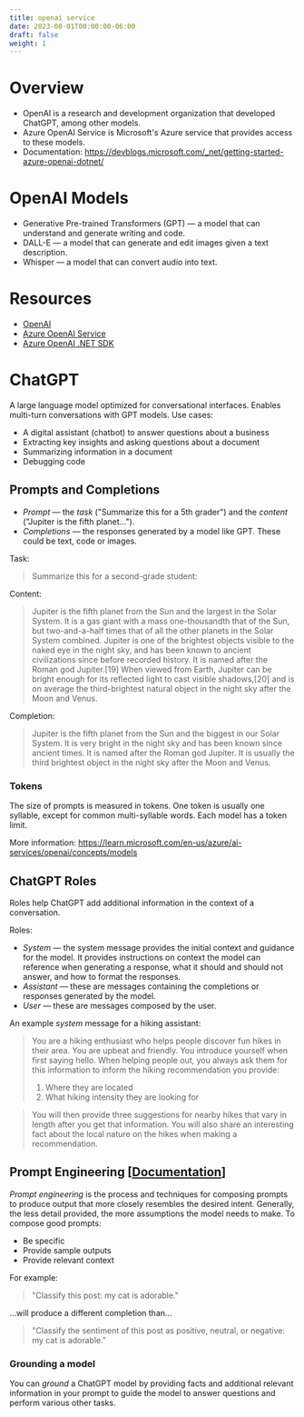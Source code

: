 ```yaml
---
title: openai service
date: 2023-08-01T00:00:00-06:00
draft: false
weight: 1
---
```


# Overview
- OpenAI is a research and development organization that developed ChatGPT, among other models.
- Azure OpenAI Service is Microsoft's Azure service that provides access to these models.
- Documentation: https://devblogs.microsoft.com/_net/getting-started-azure-openai-dotnet/

# OpenAI Models
- Generative Pre-trained Transformers (GPT) — a model that can understand and generate writing and code.
- DALL-E — a model that can generate and edit images given a text description.
- Whisper — a model that can convert audio into text.

# Resources
- [OpenAI](https://platform.openai.com)
- [Azure OpenAI Service](https://learn.microsoft.com/en-us/azure/ai-services/openai/overview)
- [Azure OpenAI .NET SDK](https://www.nuget.org/packages/Azure.AI.OpenAI/)

# ChatGPT
A large language model optimized for conversational interfaces.  Enables multi-turn conversations with GPT models.
Use cases:
- A digital assistant (chatbot) to answer questions about a business
- Extracting key insights and asking questions about a document
- Summarizing information in a document
- Debugging code

## Prompts and Completions
- *Prompt* — the *task* ("Summarize this for a 5th grader") and the *content* ("Jupiter is the fifth planet...").
- *Completions* — the responses generated by a model like GPT.  These could be text, code or images.

Task:  
>Summarize this for a second-grade student:

Content:  
>Jupiter is the fifth planet from the Sun and the largest in the Solar System. It is a gas giant with a mass
one-thousandth that of the Sun, but two-and-a-half times that of all the other planets in the Solar System
combined. Jupiter is one of the brightest objects visible to the naked eye in the night sky, and has been
known to ancient civilizations since before recorded history. It is named after the Roman god Jupiter.[19]
When viewed from Earth, Jupiter can be bright enough for its reflected light to cast visible shadows,[20]
and is on average the third-brightest natural object in the night sky after the Moon and Venus.

Completion:  
>Jupiter is the fifth planet from the Sun and the biggest in our Solar System. It is very bright in the night
sky and has been known since ancient times. It is named after the Roman god Jupiter. It is usually the
third brightest object in the night sky after the Moon and Venus.

### Tokens
The size of prompts is measured in tokens.  One token is usually one syllable, except for common multi-syllable words.  Each model has a token limit.

More information: https://learn.microsoft.com/en-us/azure/ai-services/openai/concepts/models

## ChatGPT Roles
Roles help ChatGPT add additional information in the context of a conversation.

Roles:
- *System* — the system message provides the initial context and guidance for the model.  It provides instructions on context the model can reference when generating a response, what it should and should not answer, and how to format the responses.
- *Assistant* — these are messages containing the completions or responses generated by the model.
- *User* — these are messages composed by the user.

An example *system* message for a hiking assistant:  
>You are a hiking enthusiast who helps people discover fun hikes in their area. You are upbeat and friendly. You introduce yourself when first saying hello. When helping people out, you always ask them for this information to inform the hiking recommendation you provide:
>1. Where they are located
>2. What hiking intensity they are looking for  

>You will then provide three suggestions for nearby hikes that vary in length after you get that information.
>You will also share an interesting fact about the local nature on the hikes when making a recommendation.

## Prompt Engineering [[Documentation](https://learn.microsoft.com/en-us/azure/ai-services/openai/concepts/advanced-prompt-engineering?pivots=programming-language-chat-completions)]  

*Prompt engineering* is the process and techniques for composing prompts to produce output that more closely resembles the desired intent.  Generally, the less detail provided, the more assumptions the model needs to make.  To compose good prompts:
- Be specific
- Provide sample outputs
- Provide relevant context

For example:  
> "Classify this post: my cat is adorable."  

...will produce a different completion than...   

> "Classify the sentiment of this post as positive, neutral, or negative: my cat is adorable."  

### Grounding a model
You can *ground* a ChatGPT model by providing facts and additional relevant information in your prompt to guide the model to answer questions and perform various other tasks.